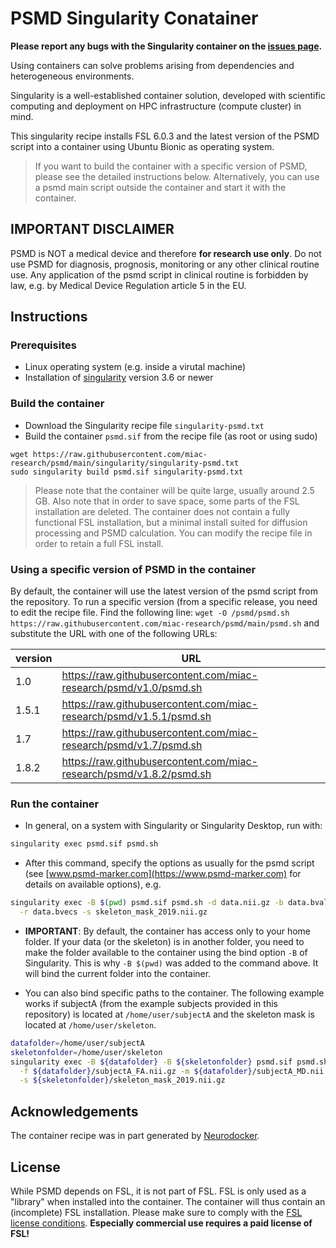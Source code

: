 # PSMD Singularity Conatainer

**Please report any bugs with the Singularity container on the [issues page](https://github.com/miac-research/psmd/issues).**

Using containers can solve problems arising from dependencies and heterogeneous environments.

Singularity is a well-established container solution, developed with scientific computing and deployment on HPC infrastructure (compute cluster) in mind.

This singularity recipe installs FSL 6.0.3 and the latest version of the PSMD script into a container using Ubuntu Bionic as operating system.

> If you want to build the container with a specific version of PSMD, please see the detailed instructions below. Alternatively, you can use a psmd main script outside the container and start it with the container.

## IMPORTANT DISCLAIMER  

PSMD is NOT a medical device and therefore **for research use only**. Do not use PSMD for diagnosis, prognosis, monitoring or any other clinical routine use. Any application of the psmd script in clinical routine is forbidden by law, e.g. by Medical Device Regulation article 5 in the EU.

## Instructions

### Prerequisites

- Linux operating system (e.g. inside a virutal machine)
- Installation of [singularity](https://sylabs.io) version 3.6 or newer

### Build the container

- Download the Singularity recipe file `singularity-psmd.txt`
- Build the container `psmd.sif` from the recipe file (as root or using sudo)

```
wget https://raw.githubusercontent.com/miac-research/psmd/main/singularity/singularity-psmd.txt
sudo singularity build psmd.sif singularity-psmd.txt
```

> Please note that the container will be quite large, usually around 2.5 GB. Also note that in order to save space, some parts of the FSL installation are deleted. The container does not contain a fully functional FSL installation, but a minimal install suited for diffusion processing and PSMD calculation. You can modify the recipe file in order to retain a full FSL install.

### Using a specific version of PSMD in the container

By default, the container will use the latest version of the psmd script from the repository. To run a specific version (from a specific release, you need to edit the recipe file. Find the following line: `wget -O /psmd/psmd.sh https://raw.githubusercontent.com/miac-research/psmd/main/psmd.sh` and substitute the URL with one of the following URLs:

| version | URL |
| ---     | --- |
| 1.0     | https://raw.githubusercontent.com/miac-research/psmd/v1.0/psmd.sh | 
| 1.5.1   | https://raw.githubusercontent.com/miac-research/psmd/v1.5.1/psmd.sh |
| 1.7     | https://raw.githubusercontent.com/miac-research/psmd/v1.7/psmd.sh |
| 1.8.2   | https://raw.githubusercontent.com/miac-research/psmd/v1.8.2/psmd.sh |


### Run the container

- In general, on a system with Singularity or Singularity Desktop, run with:

```bash
singularity exec psmd.sif psmd.sh
```

- After this command, specify the options as usually for the psmd script (see [www.psmd-marker.com](https://www.psmd-marker.com) for details on available options), e.g.

```bash
singularity exec -B $(pwd) psmd.sif psmd.sh -d data.nii.gz -b data.bvals \
  -r data.bvecs -s skeleton_mask_2019.nii.gz 
```

- **IMPORTANT**: By default, the container has access only to your home folder. If your data (or the skeleton) is in another folder, you need to make the folder available to the container using the bind option `-B` of Singularity. This is why `-B $(pwd)` was added to the command above. It will bind the current folder into the container.

- You can also bind specific paths to the container. The following example works if subjectA (from the example subjects provided in this repository) is located at `/home/user/subjectA` and the skeleton mask is located at `/home/user/skeleton`.

```bash
datafolder=/home/user/subjectA
skeletonfolder=/home/user/skeleton
singularity exec -B ${datafolder} -B ${skeletonfolder} psmd.sif psmd.sh \
  -f ${datafolder}/subjectA_FA.nii.gz -m ${datafolder}/subjectA_MD.nii.gz \
  -s ${skeletonfolder}/skeleton_mask_2019.nii.gz
```

## Acknowledgements

The container recipe was in part generated by [Neurodocker](https://github.com/ReproNim/neurodocker).

## License

While PSMD depends on FSL, it is not part of FSL. FSL is only used as a "library" when installed into the container. The container will thus contain an (incomplete) FSL installation. Please make sure to comply with the [FSL license conditions](https://fsl.fmrib.ox.ac.uk/fsl/fslwiki/Licence). **Especially commercial use requires a paid license of FSL!**

